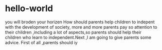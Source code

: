 # hello-world
you will  broden your horizen
How should parents help children to indepent
with the development of society, more and more parents pay so attention to their children ,including a lot of aspects,so parents should help their children who learn to independent.Next ,I am going to give parents some advice.
First of all ,parents should 
iy
